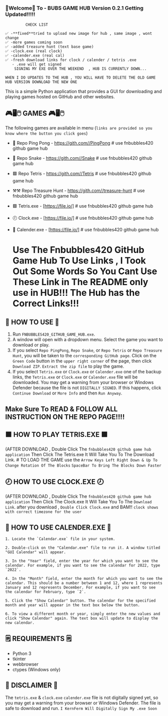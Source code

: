 ### 👋Welcome👋 To - BUBS GAME HUB Version 0.2.1  Getting Updated!!!!!
     
             CHECK LIST

    ✅ -**fixed**tried to upload new image for hub , same image , wont change 
    ✅ -more games coming soon 
    ✅ -added treasure hunt (text base game)
    ✅ -clock.exe (real clock)
    ✅ -calender.exe (real cal)
    ✅ -fresh download links for clock / calender / tetris .exe
       - .exe will get signed
        SIGNING MY EXE OVER THE WEEKEND  , HUB IS CURRENTLY DOWN...  
     

`WHEN I DO UPDATES TO THE HUB , YOU WILL HAVE TO DELETE THE OLD GAME HUB VERSION DOWNLOAD THE NEW ONE`
               
This is a simple Python application that provides a GUI for downloading and playing games hosted on GitHub and other websites.


## 🎮🖥️🖱️ GAMES 🎮🖥️🖱️

The following games are available in menu (`links are provided so you know where the button you click goes`)

- 🏓 Repo Ping Pong - https://gith.com//PingPong # use fnbubbles420 github game hub
- 🐍 Repo Snake - https://gith.com//Snake # use fnbubbles420 github game hub
- 🟩 Repo Tetris - https://gith.com//Tetris # use fnbubbles420 github game hub
- ⚒⚒ Repo Treasure Hunt - https://gith.com//treasure-hunt # use fnbubbles420 github game hub
- 🟩 Tetris.exe - [https://file.io/] # use fnbubbles420 github game hub
- 🕗 Clock.exe - [https://file.io/] # use fnbubbles420 github game hub
- 📅 Calender.exe - [https://file.io/] # use fnbubbles420 github game hub

  # Use The Fnbubbles420 GitHub Game Hub To Use Links , I Took Out Some Words So You Cant Use These Link in The README only use in HUB!!! The Hub has the Correct Links!!!


## 🧰 HOW TO USE 🧰

1. Run `FNBUBBLES420_GITHUB_GAME_HUB.exe`.
2. A window will open with a dropdown menu. Select the game you want to download or play.
3. If you select `Repo PingPong`, `Repo Snake`, or `Repo Tetris` or `Repo Treasure Hunt`, you will be taken to the `corresponding GitHub page`. Click on the `Green Code` button in the `upper right corner` of the page, then click `Download ZIP`. `Extract the zip file` to play the game.
4. If you select `Tetris.exe` or `Clock.exe` or `Calender.exe` one of the backup links, the `Tetris.exe` or `Clock.exe` or `Calender.exe` file will be downloaded. You may get a warning from your browser or Windows Defender because the file is not `DIGITALLY SIGNED`. If this happens, click `Continue Download` or `More Info` and then `Run Anyway`.
  ## Make Sure To READ & FOLLOW ALL INSTRUCTION ON THE REPO PAGE!!!!

## 🟩 HOW TO PLAY TETRIS.EXE 🟩
 (AFTER DOWNLOAD , Double Click The `fnbubbles420 github game hub application` 
   Then Click The Tetris.exe It Will Take You To The Download Link.
    # TO LOAD THE GAME
   use the `Arrow Keys Left Right Down & Up To Change Rotation Of The Blocks`
                   `SpaceBar To Bring The Blocks Down Faster`


## 🕗 HOW TO USE CLOCK.EXE 🕗
  (AFTER DOWNLOAD , Double Click The `fnbubbles420 github game hub application` 
     Then Click The Clock.exe It Will Take You To The `Download Link`. 
       after you download , `Double Click Clock.exe` and BAM!! `clock shows with correct timezone for the user`

  
## 📅 HOW TO USE CALENDER.EXE 📅

    1. Locate the `Calendar.exe` file in your system. 

    2. Double-click on the "Calendar.exe" file to run it. A window titled "GUI Calendar" will appear.

    3. In the "Year" field, enter the year for which you want to see the calendar. For example, if you want to see the calendar for 2022, type `2022`.

    4. In the "Month" field, enter the month for which you want to see the calendar. This should be a number between 1 and 12, where 1 represents January and 12 represents December. For example, if you want to see the calendar for February, type `2`.

    5. Click the "Show Calendar" button. The calendar for the specified month and year will appear in the text box below the button.

    6. To view a different month or year, simply enter the new values and click "Show Calendar" again. The text box will update to display the new calendar.


## 🗒️ REQUIREMENTS 🗒️

- Python 3
- tkinter
- webbrowser
- ctypes (Windows only)


## 📜 DISCLAIMER 📜

The `tetris.exe` & `clock.exe` `calender.exe` file is not digitally signed yet, so you may get a warning from your browser or Windows Defender. The file is safe to download and run.
                                                         `I KernFerm Will Digitally Sign My .exe Soon`
